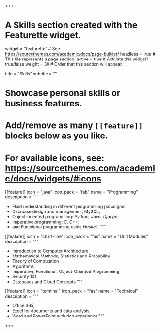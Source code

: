 +++
# A Skills section created with the Featurette widget.
widget = "featurette"  # See https://sourcethemes.com/academic/docs/page-builder/
headless = true  # This file represents a page section.
active = true  # Activate this widget? true/false
weight = 30  # Order that this section will appear.

title = "Skills"
subtitle = ""

# Showcase personal skills or business features.
#
# Add/remove as many `[[feature]]` blocks below as you like.
#
# For available icons, see: https://sourcethemes.com/academic/docs/widgets/#icons

[[feature]]
  icon = "java"
  icon_pack = "fab"
  name = "Programming"
  description = """
  * Fluid understanding in different programming paradigms
  * Database design and management, MySQL;
  * Object-oriented programming: _Python, Java, Django_;
  * Imperative programming: _C, C++_;
  * and Functional programming using _Haskell_.
  """

[[feature]]
  icon = "chart-line"
  icon_pack = "fas"
  name = "Unit Modules"
  description = """
  * Introduction to Computer Architecture
  * Mathematical Methods, Statistics and Probability
  * Theory of Computation
  * Algorithms
  * Imperative, Functional, Object-Oriented Programming
  * Security 101
  * Databases and Cloud Concepts
"""

[[feature]]
  icon = "terminal"
  icon_pack = "fas"
  name = "Technical"
  description = """
  * Office 365,
  * Excel for documents and data analysis,
  * Word and PowerPoint with rich experience."""

+++
